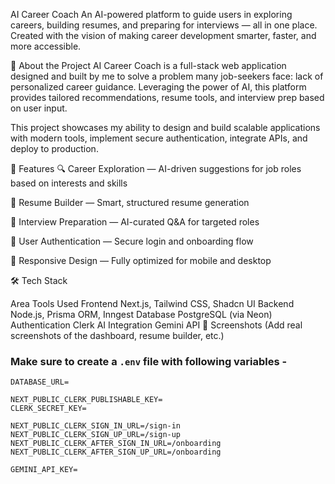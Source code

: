AI Career Coach
An AI-powered platform to guide users in exploring careers, building resumes, and preparing for interviews — all in one place.
Created with the vision of making career development smarter, faster, and more accessible.

🚀 About the Project
AI Career Coach is a full-stack web application designed and built by me to solve a problem many job-seekers face: lack of personalized career guidance. Leveraging the power of AI, this platform provides tailored recommendations, resume tools, and interview prep based on user input.

This project showcases my ability to design and build scalable applications with modern tools, implement secure authentication, integrate APIs, and deploy to production.

🧠 Features
🔍 Career Exploration — AI-driven suggestions for job roles based on interests and skills

📝 Resume Builder — Smart, structured resume generation

🎯 Interview Preparation — AI-curated Q&A for targeted roles

🔐 User Authentication — Secure login and onboarding flow

📱 Responsive Design — Fully optimized for mobile and desktop

🛠 Tech Stack

Area	Tools Used
Frontend	Next.js, Tailwind CSS, Shadcn UI
Backend	Node.js, Prisma ORM, Inngest
Database	PostgreSQL (via Neon)
Authentication	Clerk
AI Integration	Gemini API
📸 Screenshots
(Add real screenshots of the dashboard, resume builder, etc.)



### Make sure to create a `.env` file with following variables -

```
DATABASE_URL=

NEXT_PUBLIC_CLERK_PUBLISHABLE_KEY=
CLERK_SECRET_KEY=

NEXT_PUBLIC_CLERK_SIGN_IN_URL=/sign-in
NEXT_PUBLIC_CLERK_SIGN_UP_URL=/sign-up
NEXT_PUBLIC_CLERK_AFTER_SIGN_IN_URL=/onboarding
NEXT_PUBLIC_CLERK_AFTER_SIGN_UP_URL=/onboarding

GEMINI_API_KEY=
```
